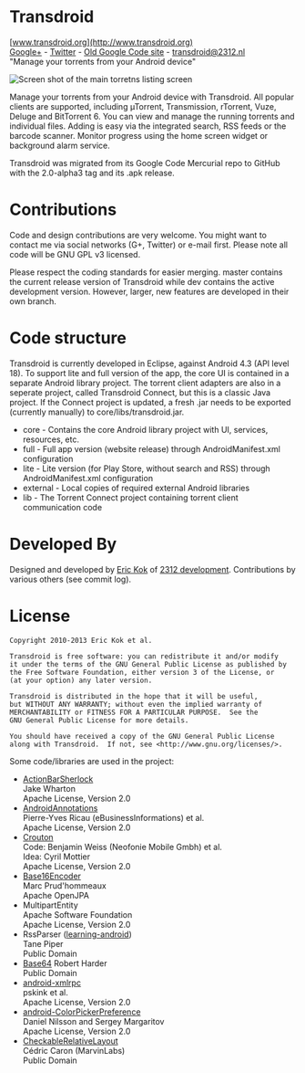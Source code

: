Transdroid
==========

[www.transdroid.org](http://www.transdroid.org)  
[Google+](https://plus.google.com/u/0/b/106240944422491053650/106240944422491053650) - [Twitter](https://twitter.com/transdroid) - [Old Google Code site](https://code.google.com/p/transdroid/) - [transdroid@2312.nl](transdroid@2312.nl)  
"Manage your torrents from your Android device"

![Screen shot of the main torretns listing screen](http://2312.nl/img/portfolio-transdroid/240x400-transdroid-main.png)

Manage your torrents from your Android device with Transdroid. All popular clients are supported, including µTorrent, Transmission, rTorrent, Vuze, Deluge and BitTorrent 6. You can view and manage the running torrents and individual files. Adding is easy via the integrated search, RSS feeds or the barcode scanner. Monitor progress using the home screen widget or background alarm service.

Transdroid was migrated from its Google Code Mercurial repo to GitHub with the 2.0-alpha3 tag and its .apk release.

Contributions
=============

Code and design contributions are very welcome. You might want to contact me via social networks (G+, Twitter) or e-mail first. Please note all code will be GNU GPL v3 licensed.

Please respect the coding standards for easier merging. master contains the current release version of Transdroid while dev contains the active development version. However, larger, new features are developed in their own branch.

Code structure
==============

Transdroid is currently developed in Eclipse, against Android 4.3 (API level 18). To support lite and full version of the app, the core UI is contained in a separate Android library project. The torrent client adapters are also in a seperate project, called Transdroid Connect, but this is a classic Java project. If the Connect project is updated, a fresh .jar needs to be exported (currently manually) to core/libs/transdroid.jar.

* core - Contains the core Android library project with UI, services, resources, etc.
* full - Full app version (website release) through AndroidManifest.xml configuration
* lite - Lite version (for Play Store, without search and RSS) through AndroidManifest.xml configuration
* external - Local copies of required external Android libraries
* lib - The Torrent Connect project containing torrent client communication code

Developed By
============

Designed and developed by [Eric Kok](eric@2312.nl) of [2312 development](http://2312.nl). Contributions by various others (see commit log).

License
=======
    
    Copyright 2010-2013 Eric Kok et al.
    
    Transdroid is free software: you can redistribute it and/or modify
    it under the terms of the GNU General Public License as published by
    the Free Software Foundation, either version 3 of the License, or
    (at your option) any later version.
    
    Transdroid is distributed in the hope that it will be useful,
    but WITHOUT ANY WARRANTY; without even the implied warranty of
    MERCHANTABILITY or FITNESS FOR A PARTICULAR PURPOSE.  See the
    GNU General Public License for more details.
    
    You should have received a copy of the GNU General Public License
    along with Transdroid.  If not, see <http://www.gnu.org/licenses/>.
    
Some code/libraries are used in the project:

*  [ActionBarSherlock](http://actionbarsherlock.com/)  
    Jake Wharton  
    Apache License, Version 2.0
*  [AndroidAnnotations](http://androidannotations.org/)  
    Pierre-Yves Ricau (eBusinessInformations) et al.  
    Apache License, Version 2.0
*  [Crouton](https://github.com/keyboardsurfer/Crouton)  
    Code: Benjamin Weiss (Neofonie Mobile Gmbh) et al.  
    Idea: Cyril Mottier  
    Apache License, Version 2.0
*  [Base16Encoder](http://openjpa.apache.org/)  
    Marc Prud'hommeaux  
    Apache OpenJPA
*  MultipartEntity  
    Apache Software Foundation  
    Apache License, Version 2.0
*  RssParser ([learning-android](http://github.com/digitalspaghetti/learning-android))  
    Tane Piper  
    Public Domain
*  [Base64](http://iharder.net/base64)
    Robert Harder  
    Public Domain
*  [android-xmlrpc](http://code.google.com/p/android-xmlrpc/)  
    pskink et al.  
    Apache License, Version 2.0
*  [android-ColorPickerPreference](https://github.com/attenzione/android-ColorPickerPreference)  
    Daniel Nilsson and Sergey Margaritov  
    Apache License, Version 2.0
*  [CheckableRelativeLayout](http://www.marvinlabs.com/2010/10/custom-listview-ability-check-items/)  
    Cédric Caron (MarvinLabs)  
    Public Domain

